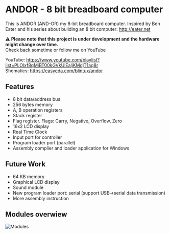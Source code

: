 # ANDOR - 8 bit breadboard computer

This is ANDOR (AND-OR) my 8-bit breadboard computer.
Inspired by Ben Eater and his series about building an 8 bit computer: http://eater.net

:warning: **Please note that this project is under development and the hardware might change over time.**  
Check back sometime or follow me on YouTube

YouTube: https://www.youtube.com/playlist?list=PLOlxf8qMiBT00kGVkUlEaljKMdjT1aq8r  
Shematics: https://easyeda.com/blintux/andor
  
  
## Features
* 8 bit data/address bus
* 256 bytes memory
* A, B operation registers
* Stack register
* Flag register. Flags: Carry, Negative, Overflow, Zero
* 16x2 LCD display
* Real Time Clock
* Input port for controller
* Program loader port (parallel)
* Assembly complier and loader application for Windows

## Future Work
* 64 KB memory
* Graphical LCD display
* Sound module
* New program loader port: serial (support USB->serial data transmission)
* More assembly instruction

## Modules overwiew
![Modules](../master/Images/ModulesAnim.gif)

